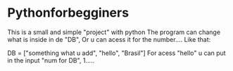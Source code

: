 # Pythonforbegginers
This is a small and simple "project"  with python
The program can change what is inside in de "DB",
Or u can acess it for the number....
Like that:

DB = ["something what u add", "hello", "Brasil"]
For acess "hello" u can put in the input "num for DB",
1..... 
